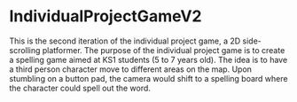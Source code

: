 # IndividualProjectGameV2
This is the second iteration of the individual project game, a 2D side-scrolling platformer. The purpose of the individual project game is to create a spelling game aimed at KS1 students (5 to 7 years old). The idea is to have a third person character move to different areas on the map. Upon stumbling on a button pad, the camera would shift to a spelling board where the character could spell out the word.
